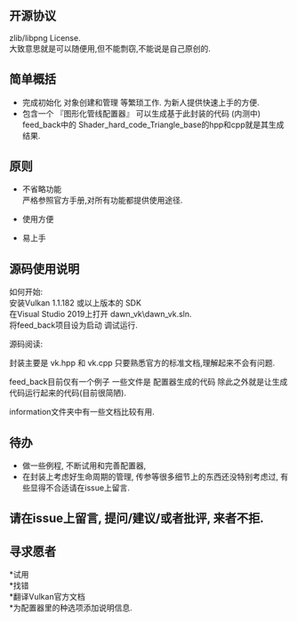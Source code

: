 ## 开源协议
zlib/libpng License.</br>
大致意思就是可以随便用,但不能剽窃,不能说是自己原创的.

## 简单概括

* 完成初始化 对象创建和管理 等繁琐工作. 为新人提供快速上手的方便.
* 包含一个 『图形化管线配置器』 可以生成基于此封装的代码 (内测中) feed_back中的 Shader_hard_code_Triangle_base的hpp和cpp就是其生成结果.

## 原则

* 不省略功能</br>
严格参照官方手册,对所有功能都提供使用途径.

* 使用方便</br>

* 易上手</br>

## 源码使用说明

如何开始:<br>
安装Vulkan 1.1.182 或以上版本的 SDK<br>
在Visual Studio 2019上打开 dawn_vk\dawn_vk.sln.<br>
将feed_back项目设为启动 调试运行.<br>

源码阅读:<br>

封装主要是 vk.hpp 和 vk.cpp 只要熟悉官方的标准文档,理解起来不会有问题.

feed_back目前仅有一个例子  一些文件是 配置器生成的代码 除此之外就是让生成代码运行起来的代码(目前很简陋).

information文件夹中有一些文档比较有用.</br>

## 待办
* 做一些例程, 不断试用和完善配置器,
* 在封装上考虑好生命周期的管理, 传参等很多细节上的东西还没特别考虑过, 有些显得不合适请在issue上留言.

## 请在issue上留言, 提问/建议/或者批评, 来者不拒.

## 寻求愿者
*试用</br>
*找错</br>
*翻译Vulkan官方文档</br>
*为配置器里的种选项添加说明信息.</br>

